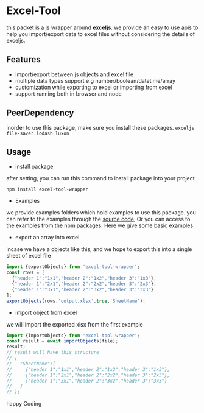 # Excel-Tool
this packet is a js wrapper around **[exceljs](https://github.com/exceljs/exceljs)**. we provide an easy to use apis to help you import/export data to excel files without considering the details of exceljs. 

## Features
- import/export between js objects and excel file
- multiple data types support e.g number/boolean/datetime/array
- customization while exporting to excel or importing from excel
- support running both in browser and node

## PeerDependency
inorder to use this package, make sure you install these packages.
`exceljs file-saver lodash luxon`

## Usage
- install package

after setting, you can run this command to install package into your project
```
npm install excel-tool-wrapper
```

- Examples

we provide examples folders which hold examples to use this package. you can refer to the examples through the [source code](https://github.com/kongshu612/excel-tool-wrapper), Or you can access to the examples from the npm packages. Here we give some basic examples 

  + export an array into excel

incase we have a objects like this, and we hope to export this into a single sheet of excel file

```ts
import {exportObjects} from 'excel-tool-wrapper';
const rows = [
  {"header 1":"1x1","header 2":"1x2","header 3":"1x3"},
  {"header 1":"2x1","header 2":"2x2","header 3":"2x3"},
  {"header 1":"3x1","header 2":"3x2","header 3":"3x3"}
];
exportObjects(rows,'output.xlsx',true,'SheetName');
```
  + import object from excel

we will import the exported xlsx from the first example
```ts
import {importObjects} from 'excel-tool-wrapper';
const result = await importObjects(file);
result;
// result will have this structure
// {
//   "SheetName":[
//     {"header 1":"1x1","header 2":"1x2","header 3":"1x3"},
//     {"header 1":"2x1","header 2":"2x2","header 3":"2x3"},
//     {"header 1":"3x1","header 2":"3x2","header 3":"3x3"}
//   ]
// };
```

happy Coding


